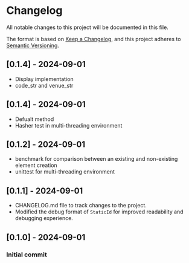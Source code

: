 # Changelog
All notable changes to this project will be documented in this file.

The format is based on [Keep a Changelog](https://keepachangelog.com/en/1.0.0/),
and this project adheres to [Semantic Versioning](https://semver.org/spec/v2.0.0.html).
## [0.1.4] - 2024-09-01
- Display implementation
- code_str and venue_str

## [0.1.4] - 2024-09-01
- Defualt method
- Hasher test in multi-threading environment

## [0.1.2] - 2024-09-01
- benchmark for comparison between an existing and non-existing element creation
- unittest for multi-threading environment

## [0.1.1] - 2024-09-01

- CHANGELOG.md file to track changes to the project.
- Modified the debug format of `StaticId` for improved readability and debugging experience.

## [0.1.0] - 2024-09-01
### Initial commit